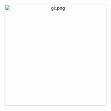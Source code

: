 <p align="center">
<img src="http://imgs.xkcd.com/comics/git.png" width="330" title="git.png">
</p>
